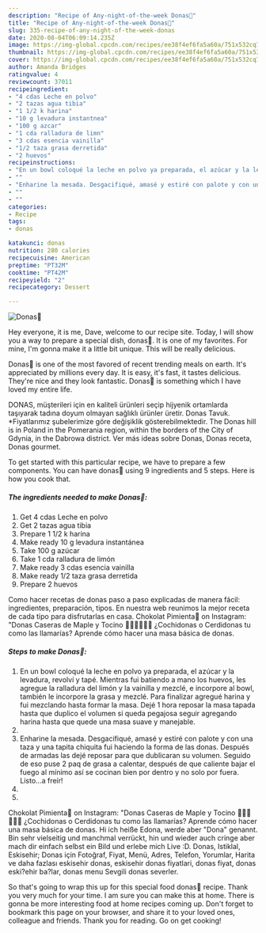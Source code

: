 ```yaml
---
description: "Recipe of Any-night-of-the-week Donas🍩"
title: "Recipe of Any-night-of-the-week Donas🍩"
slug: 335-recipe-of-any-night-of-the-week-donas
date: 2020-08-04T06:09:14.235Z
image: https://img-global.cpcdn.com/recipes/ee38f4ef6fa5a60a/751x532cq70/donas🍩-foto-principal.jpg
thumbnail: https://img-global.cpcdn.com/recipes/ee38f4ef6fa5a60a/751x532cq70/donas🍩-foto-principal.jpg
cover: https://img-global.cpcdn.com/recipes/ee38f4ef6fa5a60a/751x532cq70/donas🍩-foto-principal.jpg
author: Amanda Bridges
ratingvalue: 4
reviewcount: 37011
recipeingredient:
- "4 cdas Leche en polvo"
- "2 tazas agua tibia"
- "1 1/2 k harina"
- "10 g levadura instantnea"
- "100 g azcar"
- "1 cda ralladura de limn"
- "3 cdas esencia vainilla"
- "1/2 taza grasa derretida"
- "2 huevos"
recipeinstructions:
- "En un bowl coloqué la leche en polvo ya preparada, el azúcar y la levadura, revolví y tapé. Mientras fui batiendo a mano los huevos, les agregue la ralladura del limón y la vainilla y mezclé, e incorpore al bowl, también le incorpore la grasa y mezclé. Para finalizar agregué harina y fui mezclando hasta formar la masa. Dejé 1 hora reposar la masa tapada hasta que duplico el volumen si queda pegajosa seguir agregando harina hasta que quede una masa suave y manejable."
- ""
- "Enharine la mesada. Desgacifiqué, amasé y estiré con palote y con una taza y una tapita chiquita fui haciendo la forma de las donas. Después de armadas las dejé reposar para que dublicaran su volumen. Seguido de eso puse 2 paq de grasa a calentar, después de que caliente bajar el fuego al mínimo así se cocinan bien por dentro y no solo por fuera. Listo...a freír!"
- ""
- ""
categories:
- Recipe
tags:
- donas

katakunci: donas 
nutrition: 280 calories
recipecuisine: American
preptime: "PT32M"
cooktime: "PT42M"
recipeyield: "2"
recipecategory: Dessert

---
```



![Donas🍩](https://img-global.cpcdn.com/recipes/ee38f4ef6fa5a60a/751x532cq70/donas🍩-foto-principal.jpg)

Hey everyone, it is me, Dave, welcome to our recipe site. Today, I will show you a way to prepare a special dish, donas🍩. It is one of my favorites. For mine, I'm gonna make it a little bit unique. This will be really delicious.

Donas🍩 is one of the most favored of recent trending meals on earth. It's appreciated by millions every day. It is easy, it's fast, it tastes delicious. They're nice and they look fantastic. Donas🍩 is something which I have loved my entire life.

DONAS, müşterileri için en kaliteli ürünleri seçip hijyenik ortamlarda taşıyarak tadına doyum olmayan sağlıklı ürünler üretir. Donas Tavuk. *Fiyatlarımız şubelerimize göre değişiklik gösterebilmektedir. The Donas hill is in Poland in the Pomerania region, within the borders of the City of Gdynia, in the Dabrowa district. Ver más ideas sobre Donas, Donas receta, Donas gourmet.


To get started with this particular recipe, we have to prepare a few components. You can have donas🍩 using 9 ingredients and 5 steps. Here is how you cook that.

<!--inarticleads1-->

##### The ingredients needed to make Donas🍩:

1. Get 4 cdas Leche en polvo
1. Get 2 tazas agua tibia
1. Prepare 1 1/2 k harina
1. Make ready 10 g levadura instantánea
1. Take 100 g azúcar
1. Take 1 cda ralladura de limón
1. Make ready 3 cdas esencia vainilla
1. Make ready 1/2 taza grasa derretida
1. Prepare 2 huevos


Como hacer recetas de donas paso a paso explicadas de manera fácil: ingredientes, preparación, tipos. En nuestra web reunimos la mejor receta de cada tipo para disfrutarlas en casa. Chokolat Pimienta🍫 on Instagram: &#34;Donas Caseras de Maple y Tocino 🍩🐷✨🙌🏻😍 ¿Cochidonas o Cerdidonas tu como las llamarías? Aprende cómo hacer una masa básica de donas. 

<!--inarticleads2-->

##### Steps to make Donas🍩:

1. En un bowl coloqué la leche en polvo ya preparada, el azúcar y la levadura, revolví y tapé. Mientras fui batiendo a mano los huevos, les agregue la ralladura del limón y la vainilla y mezclé, e incorpore al bowl, también le incorpore la grasa y mezclé. Para finalizar agregué harina y fui mezclando hasta formar la masa. Dejé 1 hora reposar la masa tapada hasta que duplico el volumen si queda pegajosa seguir agregando harina hasta que quede una masa suave y manejable.
1. 
1. Enharine la mesada. Desgacifiqué, amasé y estiré con palote y con una taza y una tapita chiquita fui haciendo la forma de las donas. Después de armadas las dejé reposar para que dublicaran su volumen. Seguido de eso puse 2 paq de grasa a calentar, después de que caliente bajar el fuego al mínimo así se cocinan bien por dentro y no solo por fuera. Listo...a freír!
1. 
1. 


Chokolat Pimienta🍫 on Instagram: &#34;Donas Caseras de Maple y Tocino 🍩🐷✨🙌🏻😍 ¿Cochidonas o Cerdidonas tu como las llamarías? Aprende cómo hacer una masa básica de donas. Hi ich heiße Edona, werde aber &#34;Dona&#34; genannt. Bin sehr vielseitig und manchmal verrückt, hin und wieder auch cringe aber mach dir einfach selbst ein Bild und erlebe mich Live :D. Donas, Istiklal, Eskisehir; Donas için Fotoğraf, Fiyat, Menü, Adres, Telefon, Yorumlar, Harita ve daha fazlası eskisehir donas, eskisehir donas fiyatlari, donas fiyat, donas eski?ehir ba?lar, donas menu Sevgili donas severler. 

So that's going to wrap this up for this special food donas🍩 recipe. Thank you very much for your time. I am sure you can make this at home. There is gonna be more interesting food at home recipes coming up. Don't forget to bookmark this page on your browser, and share it to your loved ones, colleague and friends. Thank you for reading. Go on get cooking!
